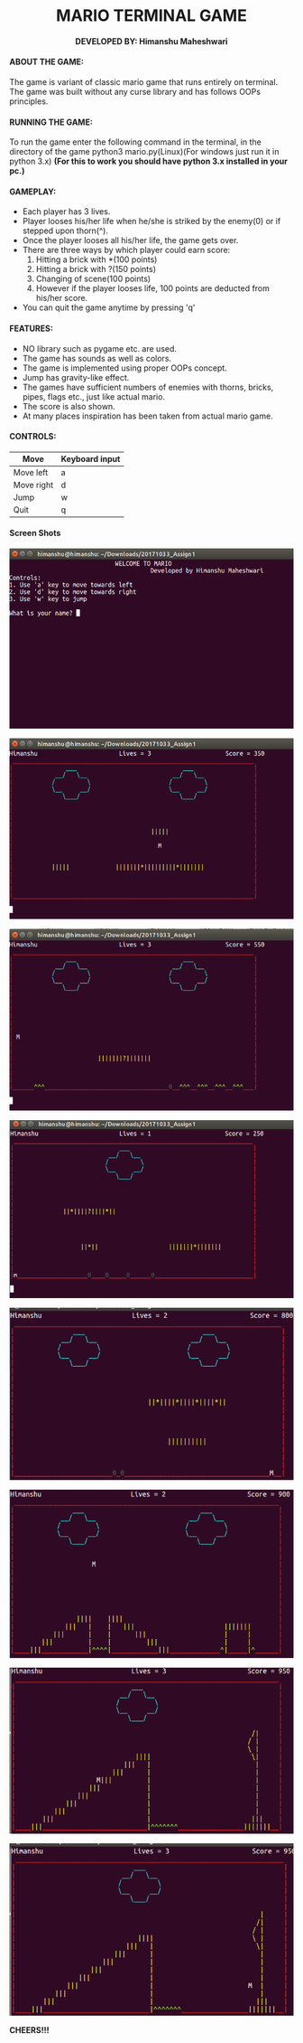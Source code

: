 <p align="center"><h1 align="Center"> MARIO TERMINAL GAME </h1></p>

<h4 align="center"> DEVELOPED BY:	Himanshu Maheshwari </h4>

#### ABOUT THE GAME:
The game is variant of classic mario game that runs entirely on terminal. The game was built without any curse library and has follows OOPs principles.

#### RUNNING THE GAME:
To run the game enter the following command in the terminal, in the directory of the game python3 mario.py(Linux)(For windows just run it in python 3.x)
__(For this to work you should have python 3.x installed in your pc.)__

#### GAMEPLAY:
* Each player has 3 lives.
* Player looses his/her life when he/she is striked by the enemy(0) or if stepped upon thorn(^).
* Once the player looses all his/her life, the game gets over.
* There are three ways by which player could earn score:
	1. Hitting a brick with *(100 points)
	2. Hitting a brick with ?(150 points)
	3. Changing of scene(100 points)
	4. However if the player looses life, 100 points are deducted from his/her score.
* You can quit the game anytime by pressing 'q'

#### FEATURES:
* NO library such as pygame etc. are used.
* The game has sounds as well as colors.
* The game is implemented using proper OOPs concept.
* Jump has gravity-like effect.
* The games have sufficient numbers of enemies with thorns,  bricks, pipes, flags etc., just like actual mario.
* The score is also shown.
* At many places inspiration has been taken from actual mario game.

#### CONTROLS:
|      Move       | Keyboard input |
|-----------------|----------------|
| Move left  	  |        a       |
| Move right 	  |        d       |
| Jump       	  |        w       |
| Quit            |        q       |

#### Screen Shots
<img src="./Screen Shots/1.png" alt="Screen Shot 1"></img>

<img src="./Screen Shots/2.png" alt="Screen Shot 2"></img>

<img src="./Screen Shots/3.png" alt="Screen Shot 3"></img>

<img src="./Screen Shots/4.png" alt="Screen Shot 4"></img>

<img src="./Screen Shots/5.png" alt="Screen Shot 5"></img>

<img src="./Screen Shots/6.png" alt="Screen Shot 6"></img>

<img src="./Screen Shots/7.png" alt="Screen Shot 7"></img>

<img src="./Screen Shots/8.png" alt="Screen Shot 8"></img>

__CHEERS!!!__
